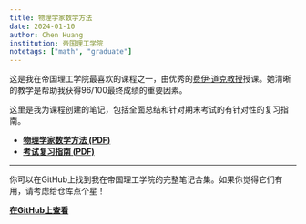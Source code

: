 ```yaml
---
title: 物理学家数学方法
date: 2024-01-10
author: Chen Huang
institution: 帝国理工学院
notetags: ["math", "graduate"]
---
```


这是我在帝国理工学院最喜欢的课程之一，由优秀的[费伊·道克教授](https://profiles.imperial.ac.uk/f.dowker)授课。她清晰的教学是帮助我获得96/100最终成绩的重要因素。

这里是我为课程创建的笔记，包括全面总结和针对期末考试的有针对性的复习指南。

- [**物理学家数学方法 (PDF)**](/notes/mathematical-methods-for-physicists/pdf/mathematical-methods-for-physicists.pdf)
- [**考试复习指南 (PDF)**](/notes/mathematical-methods-for-physicists/pdf/revision-for-2024-mmp-exam.pdf)

---

你可以在GitHub上找到我在帝国理工学院的完整笔记合集。如果你觉得它们有用，请考虑给仓库点个星！

[**在GitHub上查看**](https://github.com/chenx820/imperial-course-notes)
